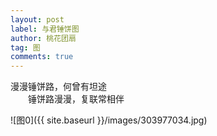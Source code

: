 ```yaml
---
layout: post
label: 与君锤饼图
author: 桃花团扇
tag: 图
comments: true
---
```


漫漫锤饼路，何曾有坦途    
　　锤饼路漫漫，复联常相伴

![图0]({{ site.baseurl }}/images/303977034.jpg)
